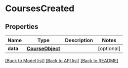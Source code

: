 # CoursesCreated

## Properties
Name | Type | Description | Notes
------------ | ------------- | ------------- | -------------
**data** | [**CourseObject**](CourseObject.md) |  | [optional] 

[[Back to Model list]](../README.md#documentation-for-models) [[Back to API list]](../README.md#documentation-for-api-endpoints) [[Back to README]](../README.md)


